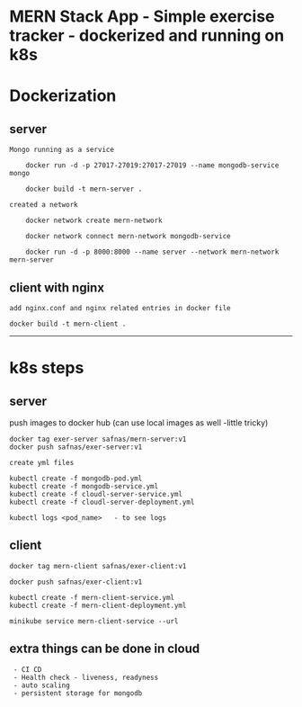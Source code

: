# MERN Stack App - Simple exercise tracker - dockerized and running on k8s

# Dockerization

server
--------------

    Mongo running as a service

        docker run -d -p 27017-27019:27017-27019 --name mongodb-service mongo
	
        docker build -t mern-server . 
	 
    created a network     
        
        docker network create mern-network
	 
        docker network connect mern-network mongodb-service
	 
        docker run -d -p 8000:8000 --name server --network mern-network mern-server

client with nginx
--------------
	 
    add nginx.conf and nginx related entries in docker file
	 
    docker build -t mern-client .
	 
-----------------------------------------------------------

# k8s steps
	 
server
--------------
push images to docker hub (can use local images as well -little tricky)
	 
	docker tag exer-server safnas/mern-server:v1
	docker push safnas/exer-server:v1
	 
	create yml files
	 
	kubectl create -f mongodb-pod.yml
	kubectl create -f mongodb-service.yml
	kubectl create -f cloudl-server-service.yml
	kubectl create -f cloudl-server-deployment.yml
	
	kubectl logs <pod_name>   - to see logs
	
client
--------------------
	
	docker tag mern-client safnas/exer-client:v1
	
	docker push safnas/exer-client:v1

	kubectl create -f mern-client-service.yml
	kubectl create -f mern-client-deployment.yml
	
	minikube service mern-client-service --url
	

extra things can be done in cloud
---------------------------------
	 - CI CD
	 - Health check - liveness, readyness
	 - auto scaling
	 - persistent storage for mongodb